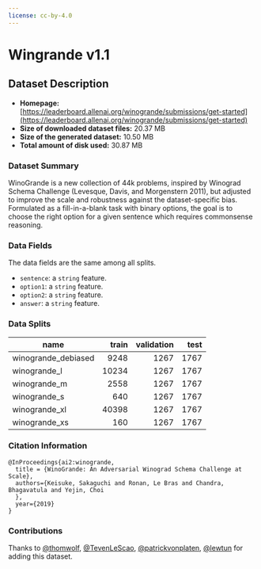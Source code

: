 ```yaml
---
license: cc-by-4.0
---
```


# Wingrande v1.1

## Dataset Description

- **Homepage:** [https://leaderboard.allenai.org/winogrande/submissions/get-started](https://leaderboard.allenai.org/winogrande/submissions/get-started)
- **Size of downloaded dataset files:** 20.37 MB
- **Size of the generated dataset:** 10.50 MB
- **Total amount of disk used:** 30.87 MB

### Dataset Summary

WinoGrande is a new collection of 44k problems, inspired by Winograd Schema Challenge (Levesque, Davis, and Morgenstern
 2011), but adjusted to improve the scale and robustness against the dataset-specific bias. Formulated as a
fill-in-a-blank task with binary options, the goal is to choose the right option for a given sentence which requires
commonsense reasoning.

### Data Fields

The data fields are the same among all splits.

- `sentence`: a `string` feature.
- `option1`: a `string` feature.
- `option2`: a `string` feature.
- `answer`: a `string` feature.

### Data Splits

|       name        |train|validation|test|
|-------------------|----:|---------:|---:|
|winogrande_debiased| 9248|      1267|1767|
|winogrande_l       |10234|      1267|1767|
|winogrande_m       | 2558|      1267|1767|
|winogrande_s       |  640|      1267|1767|
|winogrande_xl      |40398|      1267|1767|
|winogrande_xs      |  160|      1267|1767|

### Citation Information

```
@InProceedings{ai2:winogrande,
  title = {WinoGrande: An Adversarial Winograd Schema Challenge at Scale},
  authors={Keisuke, Sakaguchi and Ronan, Le Bras and Chandra, Bhagavatula and Yejin, Choi
  },
  year={2019}
}

```

### Contributions

Thanks to [@thomwolf](https://github.com/thomwolf), [@TevenLeScao](https://github.com/TevenLeScao), [@patrickvonplaten](https://github.com/patrickvonplaten), [@lewtun](https://github.com/lewtun) for adding this dataset.